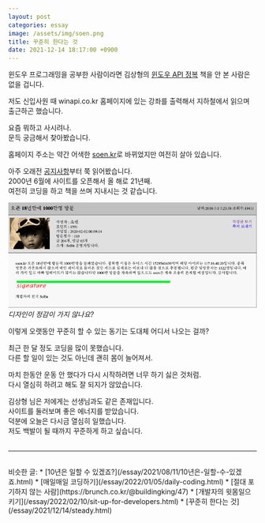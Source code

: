 ```yaml
---
layout: post
categories: essay
image: /assets/img/soen.png
title: 꾸준히 한다는 것
date: 2021-12-14 18:17:00 +0900
---
```


윈도우 프로그래밍을 공부한 사람이라면 김상형의 [윈도우 API 정복](https://www.aladin.co.kr/shop/wproduct.aspx?ItemId=669081) 책을 안 본 사람은 없을 겁니다.

저도 신입사원 때 winapi.co.kr 홈페이지에 있는 강좌를 출력해서 지하철에서 읽으며 출근하곤 했습니다.

요즘 뭐하고 사시려나.  
문득 궁금해서 찾아봤습니다.

홈페이지 주소는 약간 어색한 [soen.kr](http://www.soen.kr/)로 바뀌었지만 여전히 살아 있습니다.

아주 오래전 [공지사항](http://www.soen.kr/sb/list.php?board=notice)부터 쭉 읽어봤습니다.  
2000년 6월에 사이트를 오픈해서 올 해로 21년째.  
여전히 코딩을 하고 책을 쓰며 지내시는 것 같습니다.

![](/assets/img/soen.png)  
*디자인이 정감이 가지 않나요?*

이렇게 오랫동안 꾸준히 할 수 있는 동기는 도대체 어디서 나오는 걸까?

최근 한 달 정도 코딩을 많이 못했습니다.  
다른 할 일이 있는 것도 아닌데 괜히 몸이 늘어져서.

마치 한동안 운동 안 했다가 다시 시작하려면 너무 하기 싫은 것처럼.  
다시 열심히 하려고 해도 잘 되지가 않았습니다.  

김상형 님은 저에게는 선생님과도 같은 존재입니다.  
사이트를 둘러보며 좋은 에너지를 받았습니다.  
덕분에 오늘은 다시금 열심히 일했습니다.  
저도 백발이 될 때까지 꾸준하게 하고 싶습니다.
<br>
<br>

---

<br>
비슷한 글:
* [10년은 일할 수 있겠죠?](/essay/2021/08/11/10년은-일할-수-있겠죠.html)
* [매일매일 코딩하기](/essay/2022/01/05/daily-coding.html)
* [절대 포기하지 않는 사람](https://brunch.co.kr/@buildingking/47)
* [개발자의 윗몸일으키기](/essay/2022/02/10/sit-up-for-developers.html)
* [꾸준히 한다는 것](/essay/2021/12/14/steady.html)